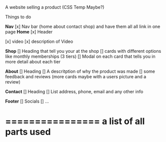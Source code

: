 A website selling a product (CSS Temp Maybe?)

Things to do


**Nav**
[x]	Nav bar (home about contact shop) and have them all all link in one page
**Home**
[x]	Header

[x]	video 
[x]	description of Video	

**Shop**
[]	Heading that tell you your at the shop
[]	cards with different options like monthly memberships (3 tiers)	
[]	Modal on each card that tells you in more detail about each tier

**About**
[]	Heading 
[]	A descritption of why the product was made 
[]	some feedback and reviews (more cards maybe with a users picture and a review)

**Contact**
[]	Heading
[]	List address, phone, email and any other info 

**Footer**
[]	Socials
[]	...


================
a list of all parts used
=================
